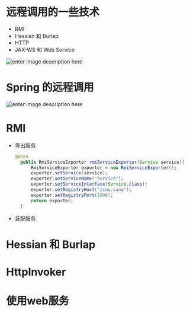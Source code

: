 # 远程调用的一些技术

- RMI
- Hessian 和 Burlap
- HTTP
- JAX-WS 和 Web Service

![enter image description here](https://waylau.com/images/post/20160630-cs-rpc.png)

# Spring 的远程调用

![enter image description here](https://img-blog.csdn.net/20170603151244995?watermark/2/text/aHR0cDovL2Jsb2cuY3Nkbi5uZXQvQ1NETl9YdWVYaWFvUWlhbmc=/font/5a6L5L2T/fontsize/400/fill/I0JBQkFCMA==/dissolve/70/gravity/SouthEast)

# RMI

- 导出服务

  ```java
  @Bean
    public RmiServiceExporter rmiServiceExporter(Service service){
        RmiServiceExporter exporter = new RmiServiceExporter();
        exporter.setService(service);
        exporter.setServiceName("service");
        exporter.setServiceInterface(Service.class);
        exporter.setRegistryHost("ismy.wang");
        exporter.setRegistryPort(1999);
        return exporter;
    }
  ```

- 装配服务

# Hessian 和 Burlap

# HttpInvoker

# 使用web服务